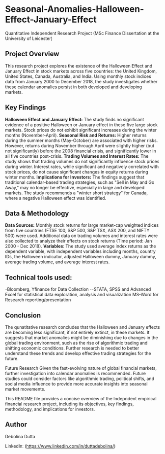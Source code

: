 # Seasonal-Anomalies-Halloween-Effect-January-Effect
Quantitative Independent Research Project (MSc Finance Dissertation at the University of Leicester)


## Project Overview
This research project explores the existence of the Halloween Effect and January Effect in stock markets across five countries: the United Kingdom, United States, Canada, Australia, and India. Using monthly stock indices data from January 2000 to December 2018, the study investigates whether these calendar anomalies persist in both developed and developing markets.

## Key Findings
**Halloween Effect and January Effect:** The study finds no significant evidence of a positive Halloween or January effect in these five large stock markets. Stock prices do not exhibit significant increases during the winter months (November-April).
**Seasonal Risk and Returns:** Higher returns during the summer months (May-October) are associated with higher risks. However, returns during November through April were slightly higher (but not significantly) before the 2008 financial crisis, and significantly lower in all five countries post-crisis.
**Trading Volumes and Interest Rates:** The study shows that trading volumes do not significantly influence stock prices during winter. Interest rates, while significant and negatively correlated with stock prices, do not cause significant changes in equity returns during winter months.
**Implications for Investors:** The findings suggest that traditional calendar-based trading strategies, such as "Sell in May and Go Away," may no longer be effective, especially in large and developed markets. The study recommends a "winter short strategy" for Canada, where a negative Halloween effect was identified.

## Data & Methodology
**Data Sources:** Monthly stock returns for large market-cap weighted indices from five countries (FTSE 100, S&P 500, S&P TSX, ASX 200, and NIFTY 500) were used. Additional data on trading volumes and interest rates were also collected to analyze their effects on stock returns (Time period: Jan 2000 - Dec 2018).
**Variables**: The study used average index returns as the dependent variable, with independent variables including months, country IDs, the Halloween indicator, adjusted Halloween dummy, January dummy, average trading volume, and average interest rates.

## Technical tools used:
-Bloomberg, Yfinance for Data Collection
--STATA, SPSS and Advanced Excel for statistical data exploration, analysis and visualization
MS-Word for Research reporting/presentation

## Conclusion
The qunatitative research concludes that the Halloween and January effects are becoming less significant, if not entirely extinct, in these markets. It suggests that market anomalies might be diminishing due to changes in the global trading environment, such as the rise of algorithmic trading and shifting economic conditions. Further research is needed to better understand these trends and develop effective trading strategies for the future.

Future Research
Given the fast-evolving nature of global financial markets, further investigation into calendar anomalies is recommended. Future studies could consider factors like algorithmic trading, political shifts, and social media influence to provide more accurate insights into seasonal market movements.

This README file provides a concise overview of the Indepndent empirical financial research project, including its objectives, key findings, methodology, and implications for investors.

## Author

Debolina Dutta

LinkedIn: (https://www.linkedin.com/in/duttadebolina/)

